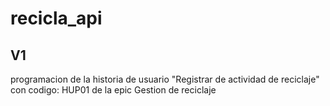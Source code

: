 # recicla_api
## V1
programacion de la historia de usuario "Registrar de actividad de reciclaje" con codigo: HUP01 de la epic Gestion de reciclaje
